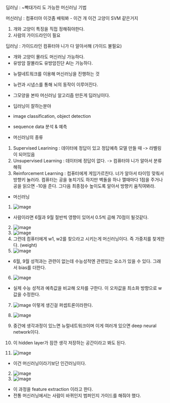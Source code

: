 딥러닝 : ~빡대가리 도 가능한 머신러닝 기법

머신러닝 : 컴퓨터야 이것좀 배워봐 - 이건 개 이건 고양이 SVM 같은거지
1. 개와 고양이 특징을 직접 정해줘야한다. 
2. 사람의 가이드라인이 필요

딥러닝 : 가이드라인 컴퓨터야 니가 다 알아서해 (가이드 불필요)  
- 개와 고양이 몰라도 머신러닝 가능하다.
- 유방암 잘몰라도 유방암진단 AI는 가능하다.
* 뉴럴네트워크를 이용해 머신러닝을 진행하는 것
* 뉴런과 시냅스를 통해 뇌의 동작이 이루어진다. 
* 그모양을 본따 머신러닝 알고리즘 만든게 딥러닝이다. 

* 딥러닝이 잘하는분야
* image classification, object detection
* sequence data 분석 & 예측

* 머신러닝의 종류
1. Supervised Learining : 데이터에 정답이 있고 정답예측 모델 만들 때 -> 라벨링이 되어있음
2. Unsupervised Learning : 데이터에 정답이 없다. -> 컴퓨터야 니가 알아서 분류해줘 
3. Reinforcement Learning : 컴퓨터에게 게임가르친다. 너가 알아서 타이밍 맞춰서 방향키 눌러라. 컴퓨터는 공을 놓치기도 하지만 벽돌을 하나 깰때마다 1점을 주거나 공을 읽으면 -10을 준다. 그다음 최종점수 높이도록 알아서 방향키 움직여봐라.

* 머신러닝
1. ![image](https://user-images.githubusercontent.com/76835313/135956888-1aadc07e-3718-4488-a843-3cf4f99332e1.png)
- 사람이라면 6월과 9월 절반씩 영향이 있어서 0.5씩 곱해 70점이 될것같다.
2. ![image](https://user-images.githubusercontent.com/76835313/135956996-f071a999-0726-4f30-baf6-aa2d3e8ac449.png)
3. ![image](https://user-images.githubusercontent.com/76835313/135957010-6e39518a-262a-455c-b31e-78295a7f5e0d.png)
4. 그런데 컴퓨터에게 w1, w2를 찾으라고 시키는게 머신러닝이다. 즉 가중치를 찾게한다. (weight)
5. ![image](https://user-images.githubusercontent.com/76835313/135957097-551094fd-25e9-42a7-8e54-01733935467d.png)
- 6월, 9월 성적과는 관련이 없는데 수능성적엔 관련있는 요소가 있을 수 있다. 그래서 bias를 더한다. 
6. ![image](https://user-images.githubusercontent.com/76835313/135957261-c2c23f83-e62f-4d46-aeca-c3250ca51bc1.png)
- 실제 수능 성적과 예측값을 비교해 오차를 구한다. 이 오차값을 최소화 방향으로 w값을 수정한다. 
7. ![image](https://user-images.githubusercontent.com/76835313/135957437-94b93331-c0f3-4c22-aa29-b51301b36c03.png)
이렇게 생긴걸 퍼셉트론이라한다.
8. ![image](https://user-images.githubusercontent.com/76835313/135957476-3515220d-52b1-46f1-be0d-870eacb256de.png)
9. 중간에 생각과정이 있느면 뉴럴네트워크이며 이게 여러개 있으면 deep neural network이다.
10. 이 hidden layer가 잠깐 생각 저장하는 공간이라고 봐도 된다.

1. ![image](https://user-images.githubusercontent.com/76835313/135957766-4f454cbc-0d84-41c5-8d80-876aa2d7498b.png)
- 이건 머신러닝이라기보단 인간러닝이다.
2.  ![image](https://user-images.githubusercontent.com/76835313/135957880-ea50ebf3-dcc5-4ef1-8b6e-2ec6a2afb629.png)
3.  ![image](https://user-images.githubusercontent.com/76835313/135957914-cc1cb11a-f528-4ad9-8604-ca291a1e0c45.png)
- 이 과정을 feature extraction 이라고 한다.
- 전통 머신러닝에서는 사람이 바퀴인지 범퍼인지 가이드를 해줘야 했다.




































